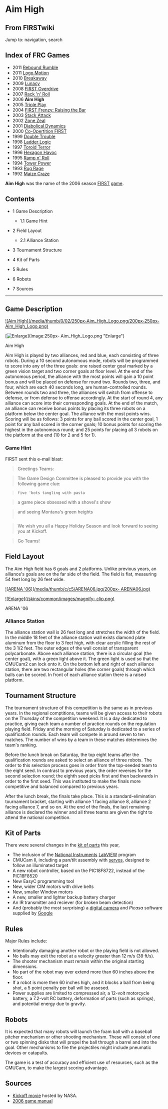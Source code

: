 # Aim High

## From FIRSTwiki

Jump to: navigation, search

## Index of FRC Games

- 2011 [Rebound Rumble](Rebound_Rumble "Rebound Rumble")
- 2011 [Logo Motion](Logo_Motion "Logo Motion")
- 2010 [Breakaway](Breakaway "Breakaway")
- 2009 [Lunacy](Lunacy "Lunacy")
- 2008 [FIRST Overdrive](FIRST_Overdrive "FIRST Overdrive")
- 2007 [Rack 'n' Roll](Rack_%27n%27_Roll "Rack 'n' Roll")
- 2006 **Aim High**
- 2005 [Triple Play](triple-play)
- 2004 [FIRST Frenzy: Raising the Bar](FIRST_Frenzy:_Raising_the_Bar "FIRST Frenzy: Raising the Bar")
- 2003 [Stack Attack](Stack_Attack "Stack Attack")
- 2002 [Zone Zeal](Zone_Zeal "Zone Zeal")
- 2001 [Diabolical Dynamics](Diabolical_Dynamics "Diabolical Dynamics")
- 2000 [Co-Opertition FIRST](Co-Opertition_FIRST "Co-Opertition FIRST")
- 1999 [Double Trouble](Double_Trouble "Double Trouble")
- 1998 [Ladder Logic](Ladder_Logic "Ladder Logic")
- 1997 [Toroid Terror](Toroid_Terror "Toroid Terror")
- 1996 [Hexagon Havoc](Hexagon_Havoc "Hexagon Havoc")
- 1995 [Ramp n' Roll](Ramp_n%27_Roll "Ramp n' Roll")
- 1994 [Tower Power](Tower_Power "Tower Power")
- 1993 [Rug Rage](Rug_Rage "Rug Rage")
- 1992 [Maize Craze](Maize_Craze "Maize Craze")

**Aim High** was the name of the 2006 season [FIRST](first) [game](FRC_Games "FRC Games").

## Contents

- 1 Game Description

  - 1.1 Game Hint

- 2 Field Layout

  - 2.1 Alliance Station

- 3 Tournament Structure
- 4 Kit of Parts
- 5 Rules
- 6 Robots
- 7 Sources

--------------------------------------------------------------------------------

## Game Description

[![Aim High](/media/thumb/0/02/250px-Aim_High_Logo.png/200px-250px-
Aim_High_Logo.png)](Image:250px-Aim_High_Logo.png "Aim High")

[![Enlarge](/skins/common/images/magnify-clip.png)](Image:250px-
Aim_High_Logo.png "Enlarge")

Aim High

Aim High is played by two alliances, red and blue, each consisting of three robots. During a 10 second autonomous mode, robots will be programmed to score into any of the three goals: one raised center goal marked by a green vision target and two corner goals at floor level. At the end of the autonomous period, the alliance with the most points will gain a 10 point bonus and will be placed on defense for round two. Rounds two, three, and four, which are each 40 seconds long, are human-controlled rounds. Between rounds two and three, the alliances will switch from offense to defense, or from defense to offense accordingly. At the start of round 4, any alliance can score into their corresponding goals. At the end of the match, an alliance can receive bonus points by placing its three robots on a platform below the center goal. The alliance with the most points wins. Scoring will be as follows: 3 points for any ball scored in the center goal, 1 point for any ball scored in the corner goals; 10 bonus points for scoring the highest in the autonomous round; and 25 points for placing all 3 robots on the platform at the end (10 for 2 and 5 for 1).

### Game Hint

FIRST sent this e-mail blast:

> Greetings Teams:

>

> The Game Design Committee is pleased to provide you with the following game clue:

>

> ```
> five 'bots tangling with pasta

> a game piece obsessed with a shovel's show

> and seeing Montana's green heights
> ```

>

> We wish you all a Happy Holiday Season and look forward to seeing you at Kickoff.

>

> Go Teams!

## Field Layout

The Aim High field has 6 goals and 2 platforms. Unlike previous years, an alliance's goals are on the far side of the field. The field is flat, measuring 54 feet long by 26 feet wide.

[![ARENA '06](/media/thumb/c/c5/ARENA06.jpg/200px-
ARENA06.jpg)](Image:ARENA06.jpg "ARENA '06")

[![Enlarge](/skins/common/images/magnify-
clip.png)](Image:ARENA06.jpg "Enlarge")

ARENA '06

### Alliance Station

The alliance station wall is 26 feet long and stretches the width of the field. In the middle 18 feet of the alliance station wall exists diamond plate aluminum from the floor to 3 feet high, with clear acrylic filling the rest of the 3 1/2 feet. The outer edges of the wall consist of transparent polycarbonate. Above each alliance station, there is a circular goal (the center goal), with a green light above it. The green light is used so that the CMUCam2 can lock onto it. On the bottom left and right of each alliance station, there are two rectangular holes (the corner goals) through which balls can be scored. In front of each alliance station there is a raised platform.

## Tournament Structure

The tournament structure of this competition is the same as in previous years. In the regional comptitions, teams will be given access to their robots on the Thursday of the competition weekend. It is a day dedicated to practice, giving each team a number of practice rounds on the regulation playing field. Friday and the morning of Saturday is dedicated to a series of qualification rounds. Each team will compete in around seven to ten matches. The number of wins by a team in these matches determines the team's ranking.

Before the lunch break on Saturday, the top eight teams after the qualification rounds are asked to select an alliance of three robots. The order to this selection process goes in order from the top-seeded team to the eight seed. In contrast to previous years, the order reverses for the second selection round; the eighth seed picks first and then backwards in order to the first seed. This was instituted to make the finals more competitive and balanced compared to previous years.

After the lunch break, the finals take place. This is a standard-elimination tournament bracket, starting with alliance 1 facing alliance 8, alliance 2 facing alliance 7, and so on. At the end of the finals, the last remaining alliance is declared the winner and all three teams are given the right to attend the national competition.

## Kit of Parts

There were several changes in the [kit of parts](Kit_of_parts "Kit
of parts") this year,

- The inclusion of the [National Instruments](/index.php?title=National_Instruments&action=edit "National Instruments") [LabVIEW](LabVIEW "LabVIEW") program
- CMUCam II, including a pan/tilt assembly with [servos](servo), designed to follow an illuminated target
- A new robot controller, based on the PIC18F8722, instead of the PIC18F8520
- New EasyC programming tool
- New, wider CIM motors with drive belts
- New, smaller Window motors
- A new, smaller and lighter backup battery charger
- An IR transmitter and reciever (for broken beam detection)
- And (probably the most surprising) a [digital camera](/index.php?title=Digital_camera&action=edit "Digital camera") and _Picasa_ software supplied by [Google](/index.php?title=Google&action=edit "Google")

## Rules

Major Rules include:

- Intentionally damaging another robot or the playing field is not allowed.
- No balls may exit the robot at a velocity greater than 12 m/s (39 ft/s).
- The shooter mechanism must remain within the original starting dimensions.
- No part of the robot may ever extend more than 60 inches above the floor.
- If a robot is more then 60 inches high, and it blocks a ball from being shot, a 5 point penalty per ball will be assesed.
- Power supplies are limited to compressed air, a 12-volt motorcycle battery, a 7.2-volt RC battery, deformation of parts (such as springs), and potential energy due to gravity.

## Robots

It is expected that many robots will launch the foam ball with a baseball pitcher mechanism or other shooting mechanism. These will consist of one or two spinning disks that will propel the ball through a barrel and into the goal. Other mechanisms to fire the projectiles might include pneumatic devices or catapults.

The game is a test of accuracy and efficient use of resources, such as the CMUCam, to make the largest scoring advantage.

## Sources

- [Kickoff movie](http://robotics.nasa.gov/events/2006_kickoff.php "http://robotics.nasa.gov/events/2006_kickoff.php") hosted by NASA.
- [2006 game manual](http://www.usfirst.org/robotics/doc_updt.htm "http://www.usfirst.org/robotics/doc_updt.htm")

